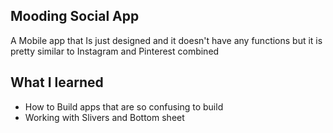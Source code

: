 ## Mooding Social App
A Mobile app that Is just designed and it doesn't have any functions but it is pretty similar to Instagram and Pinterest combined

## What I learned
* How to Build apps that are so confusing to build
* Working with Slivers and Bottom sheet
